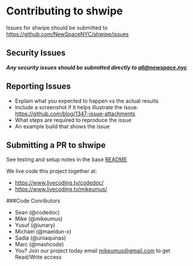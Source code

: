 
# Contributing to shwipe
Issues for shwipe should be submitted to https://github.com/NewSpaceNYC/shwipe/issues

## Security Issues
***Any security issues should be submitted directly to [all@newspace.nyc](mailto:all@newspace.nyc)***

## Reporting Issues
- Explain what you expected to happen vs the actual results
- Include a screenshot if it helps illustrate the issue. https://github.com/blog/1347-issue-attachments
- What steps are required to reproduce the issue
- An example build that shows the issue

## Submitting a PR to shwipe

See testing and setup notes in the base [README](https://github.com/NewSpaceNYC/shwipe/)

We live code this project together at: 
- https://www.livecoding.tv/codedoc/
- https://www.livecoding.tv/mikeumus/

###Code Conributors
 - Sean (@codedoc)
 - Mike (@mikeumus)
 - Yusuf (@iunary)
 - Michael (@maeldun-x)
 - Sadia (@uniaquinas)
 - Marc (@mashcode)
 - You?  Join our project today email mikeumus@gmail.com to get Read/Write access 

